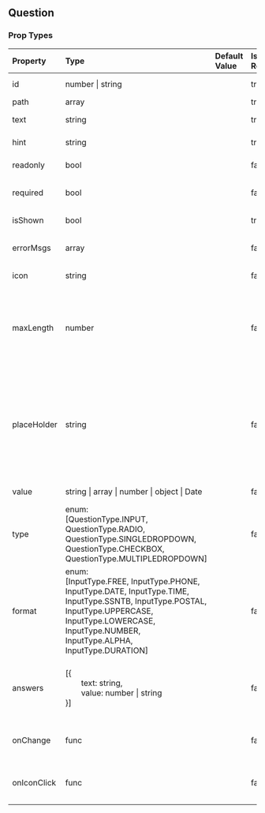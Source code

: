 ## Question 



### Prop Types
Property | Type | Default Value | Is Required | Description
:--- | :--- | :--- | :--- | :---
id|number &#124; string|&ensp;|true|The unique key of question.
path|array|&ensp;|true|The path of question.
text|string|&ensp;|true|The text description of question.
hint|string|&ensp;|true|The hint text of question.
readonly|bool|&ensp;|false|Determines the readonly of question.
required|bool|&ensp;|false|Determines the question require an answer.
isShown|bool|&ensp;|true|Determines the question is not hidden.
errorMsgs|array|&ensp;|false|The error message for the question answer validation.
icon|string|&ensp;|false|The post icon for question.
maxLength|number|&ensp;|false|The max length limit for the question answer. Available for question of INPUT type with formats: UPPERCASE, LOWERCASE, NUMBER, ALPHA and FREE.
placeHolder|string|&ensp;|false|The placeholder for the question answer. Available for question MULTIPLEDROPDOWN type and INPUT type with formats: MULTIPLEDROPDOWN, UPPERCASE, LOWERCASE, NUMBER, ALPHA and FREE.
value|string &#124; array &#124; number &#124; object &#124; Date|&ensp;|false|The answer value of question.
type|enum:<br>[QuestionType.INPUT, QuestionType.RADIO, QuestionType.SINGLEDROPDOWN, QuestionType.CHECKBOX, QuestionType.MULTIPLEDROPDOWN]|&ensp;|false|Determines the render method of question answer section.
format|enum:<br>[InputType.FREE, InputType.PHONE, InputType.DATE, InputType.TIME, InputType.SSNTB, InputType.POSTAL, InputType.UPPERCASE, InputType.LOWERCASE, InputType.NUMBER, InputType.ALPHA, InputType.DURATION]|&ensp;|false|Determines the format of INPUT type question.
answers|[{<br>&emsp;&emsp;text: string,<br>&emsp;&emsp;value: number &#124; string<br>}]|&ensp;|false|The preset answers that only available for question types: RADIO, SINGLEDROPDOWN, CHECKBOX and MULTIPLEDROPDOWN.
onChange|func|&ensp;|false|The callback function that is triggered when changes the answer value.
onIconClick|func|&ensp;|false|The callback function that is triggered when clicks the post question icon.